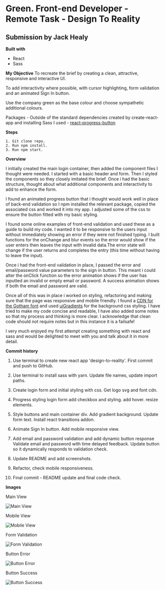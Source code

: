 # Green. Front-end Developer - Remote Task - Design To Reality

## Submission by Jack Healy

**Built with**

- React
- Sass

**My Objective**
To recreate the brief by creating a clean, attractive, responsive and interactive UI.

To add interactivity where possible, with cursor highlighting, form validation and an animated Sign In button.

Use the company green as the base colour and choose sympathetic additional colours.

Packages -
Outside of the standard dependencies created by create-react-app and installing Sass I used -
[react-progress-button](https://github.com/mathieudutour/react-progress-button)

**Steps**

```
1. Git clone repo.
2. Run npm install.
3. Run npm start.
```

**Overview**

I initially created the main login container, then added the component files I thought were needed. I started with a basic header and form. Then I styled the components so they closely imitated the brief. Once i had the basic structure, thought about what additional components and interactivity to add to enhance the form.

I found an animated progress button that i thought would work well in place of back-end validation so I npm installed the relevant package, copied the associated css and worked it into my app. I adjusted some of the css to ensure the button fitted with my basic styling.

I found some online examples of front-end validation and used these as a guide to build my code. I wanted it to be responsive to the users input without immediately showing an error if they were not finished typing. I built functions for the onChange and blur events so the error would show if the user enters then leaves the input with invalid data.The error state will change if the user returns and completes the entry (this time without having to leave the input).

Once i had the front-end validation in place, I passed the error and email/password value parameters to the sign in button. This meant i could alter the onClick function so the error animation shows if the user has inputted an invalid or empty email or password. A success animation shows if both the email and password are valid.

Once all of this was in place i worked on styling, refactoring and making sure that the page was responsive and mobile friendly. I found a [CDN for the Gotham font](https://cdn.rawgit.com/mfd/f3d96ec7f0e8f034cc22ea73b3797b59/raw/856f1dbb8d807aabceb80b6d4f94b464df461b3e/gotham.css) and used [uiGradients](https://uigradients.com/) for the background css styling. I have tried to make my code concise and readable, I have also added some notes so that my process and thinking is more clear. I acknowledge that clean code should not require notes but in this instance it is a failsafe!

I very much enjoyed my first attempt creating something with react and sass and would be delighted to meet with you and talk about it in more detail.

**Commit history**

1. Use terminal to create new react app 'design-to-reality'. First commit and push to GitHub.

2. Use terminal to install sass with yarn. Update file names, update import paths.

3. Create login form and initial styling with css. Get logo svg and font cdn.

4. Progress styling login form add checkbox and styling. add hover. resize elements.

5. Style buttons and main container div. Add gradient background. Update form text. Install react transitions addon.

6. Animate Sign In button. Add mobile responsive view.

7. Add email and password validation and add dynamic button response Validate email and password with time delayed feedback. Update button so it dynamically responds to validation check.

8. Update README and add screenshots.

9. Refactor, check mobile responsiveness.

10. Final commit - README update and final code check.

**Images**

Main View

![Main View](images/Main.png?raw=true "Main View")

Mobile View

![Mobile View](images/Mobile-view.png?raw=true "Mobile View")

Form Validation

![Form Validation](images/Form-validation.png?raw=true "Form Validation")

Button Error

![Button Error](images/Button-error.png?raw=true "Button Error")

Button Success

![Button Success](images/Button-success.png?raw=true "Button Success")
